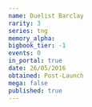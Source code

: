 ```yaml
---
name: Duelist Barclay
rarity: 3
series: tng
memory_alpha:
bigbook_tier: -1
events: 0
in_portal: true
date: 26/05/2016
obtained: Post-Launch
mega: false
published: true
---
```



